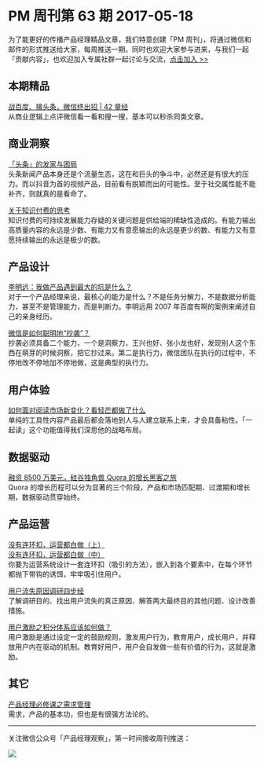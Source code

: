 # PM 周刊第 63 期 2017-05-18

为了能更好的传播产品经理精品文章，我们特意创建「PM 周刊」，将通过微信和邮件的形式推送给大家，每周推送一期。同时也欢迎大家参与进来，与我们一起「贡献内容」，也欢迎加入专属社群一起讨论与交流，[点击加入 >>](http://mp.weixin.qq.com/s/w8DK1vV0f3Hpj7u3fCNsiw) 

## 本期精品  

[战百度、擒头条，微信终出招 | 42 章经](https://mp.weixin.qq.com/s/QhHcGPC-ePNatAkyjgF3ug)    
从商业逻辑上点评微信看一看和搜一搜，基本可以秒杀同类文章。

## 商业洞察 

[「头条」的发家与困局](https://mp.weixin.qq.com/s/5xpN6-yIbvox2hUyNtjFBA)   
头条新闻产品本身还是个流量生态，这在和巨头的争斗中，必然还是有很大的压力。而以抖音为首的视频产品，目前看有脱颖而出的可能性。至于社交属性能不能补齐，则就真的是看命了。  

[关于知识付费的思考](https://zhuanlan.zhihu.com/p/25496699)   
知识付费的可持续发展能力存疑的关键问题是供给端的稀缺性造成的。有能力输出高质量内容的永远是少数、有能力又有意愿输出的永远是更少的数、有能力又有意愿持续输出的永远是极少的数。   

## 产品设计  

[李明远：我做产品遇到最大的坑是什么？](https://mp.weixin.qq.com/s/d7IupmRq7TtYuG6giPjDtA)   
对于一个产品经理来说，最核心的能力是什么？不是任务分解力，不是数据分析能力，甚至不是管理能力，而是判断力。李明远用 2007 年百度有啊的案例来阐述自己的亲身经历。    

[微信是如何聪明地“抄袭”？](https://mp.weixin.qq.com/s?__biz=MzA5ODMzMDkzOA==&mid=2661074830&idx=1&sn=fc1a3d54d88873ab7f162216d0507508#rd)   
抄袭必须具备二个能力，一个是洞察力，王兴也好、张小龙也好，发现别人这个东西在萌芽的时候洞察，把它抄过来。第二是执行力，微信团队在执行的过程中，不停地改不停地加不停地做，这是典型的执行力。    

## 用户体验

[如何面对阅读市场新变化？看轻芒都做了什么](https://mp.weixin.qq.com/s/XvFvrWpI0RRLW8SenTFkhw)   
单纯的工具性内容产品最后都会落地到人与人建立联系上来，才会具备粘性。「一起读」这个功能值得我们深思他的战略布局。          

## 数据驱动

[融资 8500 万美元，硅谷独角兽 Quora 的增长黑客之旅](https://mp.weixin.qq.com/s/EyCXUuGKW5VSyDcqSSneFA)    
Quora 的增长历程可以分为显著的三个阶段，产品和市场匹配期、过渡期和增长期，数据驱动贯穿始终。     

## 产品运营

[没有连环扣，运营都白做（上）](https://mp.weixin.qq.com/s/mCMwmEmwr_FyEjnqDSh2hg)     
[没有连环扣，运营都白做（中）](http://mp.weixin.qq.com/s/fEGzw27puevyfJB4NCGNXg)      
你要为运营系统设计一套连环扣（吸引的方法），嵌入到各个要素中，在每个环节都抛下带钩的诱饵，牢牢吸引住用户。   

[用户流失原因调研四步经](http://cdc.tencent.com/2013/07/03/%E7%94%A8%E6%88%B7%E6%B5%81%E5%A4%B1%E5%8E%9F%E5%9B%A0%E8%B0%83%E7%A0%94%E5%9B%9B%E6%AD%A5%E7%BB%8F/)   
了解调研目的、找出用户流失的真正原因、解答两大最终目的其他问题、设计改善措施。   

[用户激励之积分体系应该如何做？](http://www.pmcaff.com/article/index/2000000000007427)    
用户激励是通过设定一定的鼓励规则，激发用户行为，教育用户，成长用户，并释放用户内在驱动的机制。教育好用户，用户会自发做一些有价值的行为，这就是激励。  

## 其它  

[产品经理必修课之需求管理](http://m1928.com/pm-xuqiu.html)   
需求，产品的基本功，但也是有很强方法论的。  

  
---
关注微信公众号「产品经理观察」，第一时间接收周刊推送：          
  
![](http://com-4jplus-temp.qiniudn.com/pmweekly-weixin.jpg)   